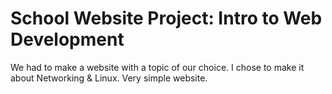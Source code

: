 # School Website Project: Intro to Web Development
We had to make a website with a topic of our choice. I chose to make it about Networking & Linux. Very simple website.
